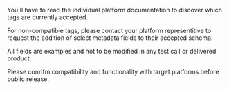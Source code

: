 You'll have to read the individual platform documentation to discover which tags are currently accepted. 

For non-compatible tags, please contact your platform representitive to request the addition of select metadata fields to their accepted schema. 

All fields are examples and not to be modified in any test call or delivered product. 

Please conrifm compatibility and functionality with target platforms before public release. 





